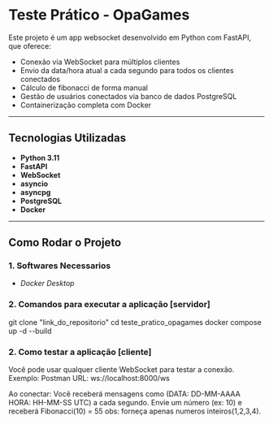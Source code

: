 # Teste Prático - OpaGames

Este projeto é um app websocket desenvolvido em Python com FastAPI, que oferece:

- Conexão via WebSocket para múltiplos clientes
- Envio da data/hora atual a cada segundo para todos os clientes conectados
- Cálculo de fibonacci de forma manual
- Gestão de usuários conectados via banco de dados PostgreSQL
- Containerização completa com Docker

---

## Tecnologias Utilizadas

- **Python 3.11**
- **FastAPI**
- **WebSocket**
- **asyncio**
- **asyncpg**
- **PostgreSQL**
- **Docker**

---

## Como Rodar o Projeto

### 1. Softwares Necessarios

- *Docker Desktop*

### 2. Comandos para executar a aplicação [servidor]

git clone "link_do_repositorio"
cd teste_pratico_opagames
docker compose up -d --build

### 2. Como testar a aplicação [cliente]

Você pode usar qualquer cliente WebSocket para testar a conexão.
Exemplo: Postman
URL: ws://localhost:8000/ws

Ao conectar:
Você receberá mensagens como (DATA: DD-MM-AAAA HORA: HH-MM-SS UTC) a cada segundo.
Envie um número (ex: 10) e receberá Fibonacci(10) = 55
obs: forneça apenas numeros inteiros(1,2,3,4).


